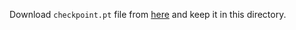 Download `checkpoint.pt` file from [here](https://drive.google.com/file/d/18aCyrEsfTgwgnhNoXzIA_uJWv8Qjl5jZ/view?usp=sharing) and keep it in this directory.